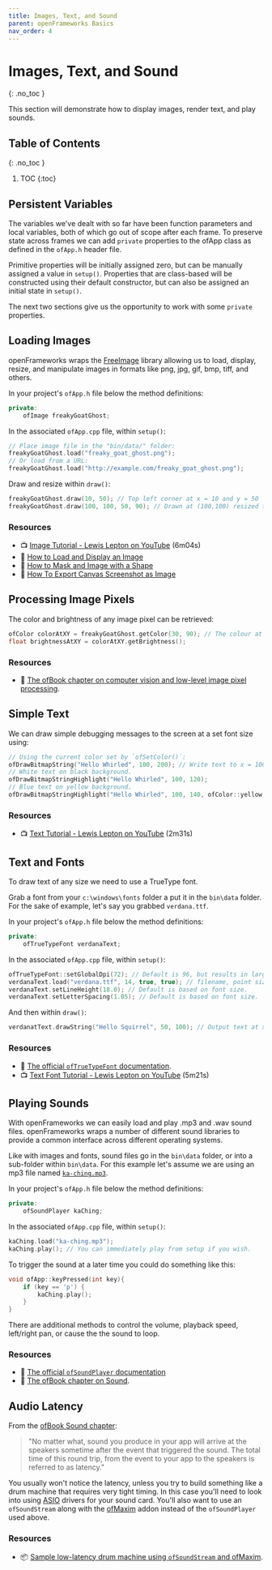 ```yaml
---
title: Images, Text, and Sound
parent: openFrameworks Basics
nav_order: 4
---
```


<!-- prettier-ignore-start -->

# Images, Text, and Sound 
{: .no_toc }

This section will demonstrate how to display images, render text, and play sounds.

## Table of Contents
{: .no_toc }

1. TOC
{:toc}

<!-- prettier-ignore-end -->

## Persistent Variables

The variables we've dealt with so far have been function parameters and local variables, both of which go out of scope after each frame. To preserve state across frames we can add `private` properties to the ofApp class as defined in the `ofApp.h` header file.

Primitive properties will be initially assigned zero, but can be manually assigned a value in `setup()`. Properties that are class-based will be constructed using their default constructor, but can also be assigned an initial state in `setup()`.

The next two sections give us the opportunity to work with some `private` properties.

## Loading Images

openFrameworks wraps the [FreeImage](https://freeimage.sourceforge.io/) library allowing us to load, display, resize, and manipulate images in formats like png, jpg, gif, bmp, tiff, and others.

In your project's `ofApp.h` file below the method definitions:

```cpp
private:
    ofImage freakyGoatGhost;
```

In the associated `ofApp.cpp` file, within `setup()`:

```cpp
// Place image file in the "bin/data/" folder:
freakyGoatGhost.load("freaky_goat_ghost.png");
// Or load from a URL:
freakyGoatGhost.load("http://example.com/freaky_goat_ghost.png");
```

Draw and resize within `draw()`:

```cpp
freakyGoatGhost.draw(10, 50); // Top left corner at x = 10 and y = 50
freakyGoatGhost.draw(100, 100, 50, 90); // Drawn at (100,100) resized to 50 width and 90 heights.
```

### Resources

- 📺 [Image Tutorial - Lewis Lepton on YouTube](https://www.youtube.com/watch?v=OLLtdyJC_Zs&list=PL4neAtv21WOlqpDzGqbGM_WN2hc5ZaVv7&index=8) (6m04s)
- 🔰 [How to Load and Display an Image](https://openframeworks.cc/learning/02_graphics/how_to_load_and_display_an_image/)
- 🔰 [How to Mask and Image with a Shape](https://openframeworks.cc/learning/02_graphics/how_to_maskanimagewithashape/)
- 🔰 [How To Export Canvas Screenshot as Image](https://openframeworks.cc/learning/01_basics/how_to_save_a_file/)

## Processing Image Pixels

The color and brightness of any image pixel can be retrieved:

```cpp
ofColor colorAtXY = freakyGoatGhost.getColor(30, 90); // The colour at x = 30 and y = 90
float brightnessAtXY = colorAtXY.getBrightness();
```

### Resources

- 📘 [The ofBook chapter on computer vision and low-level image pixel processing](https://openframeworks.cc/ofBook/chapters/image_processing_computer_vision.html).

## Simple Text

We can draw simple debugging messages to the screen at a set font size using:

```cpp
// Using the current color set by `ofSetColor()`:
ofDrawBitmapString("Hello Whirled", 100, 200); // Write text to x = 100, y = 200.
// White text on black background.
ofDrawBitmapStringHighlight("Hello Whirled", 100, 120);
// Blue text on yellow background.
ofDrawBitmapStringHighlight("Hello Whirled", 100, 140, ofColor::yellow, ofColor::blue);
```

### Resources

- 📺 [Text Tutorial - Lewis Lepton on YouTube](https://www.youtube.com/watch?v=0grroKrKI1I&list=PL4neAtv21WOlqpDzGqbGM_WN2hc5ZaVv7&index=9) (2m31s)

## Text and Fonts

To draw text of any size we need to use a TrueType font.

Grab a font from your `c:\windows\fonts` folder a put it in the `bin\data` folder. For the sake of example, let's say you grabbed `verdana.ttf`.

In your project's `ofApp.h` file below the method definitions:

```cpp
private:
    ofTrueTypeFont verdanaText;
```

In the associated `ofApp.cpp` file, within `setup()`:

```cpp
ofTrueTypeFont::setGlobalDpi(72); // Default is 96, but results in larger than normal pt size.
verdanaText.load("verdana.ttf", 14, true, true); // filename, point size, antialiased?, full char-set?
verdanaText.setLineHeight(18.0); // Default is based on font size.
verdanaText.setLetterSpacing(1.05); // Default is based on font size.
```

And then within `draw()`:

```cpp
verdanatText.drawString("Hello Squirrel", 50, 100); // Output text at x = 50, y = 100
```

### Resources

- 📜 [The official `ofTrueTypeFont` documentation](https://openframeworks.cc/documentation/graphics/ofTrueTypeFont/).
- 📺 [Text Font Tutorial - Lewis Lepton on YouTube](https://www.youtube.com/watch?v=6pecyHuP75Q&list=PL4neAtv21WOlqpDzGqbGM_WN2hc5ZaVv7&index=10) (5m21s)

## Playing Sounds

With openFrameworks we can easily load and play .mp3 and .wav sound files. openFrameworks wraps a number of different sound libraries to provide a common interface across different operating systems.

Like with images and fonts, sound files go in the `bin\data` folder, or into a sub-folder within `bin\data`. For this example let's assume we are using an mp3 file named [`ka-ching.mp3`](ka-ching.mp3).

In your project's `ofApp.h` file below the method definitions:

```cpp
private:
    ofSoundPlayer kaChing;
```

In the associated `ofApp.cpp` file, within `setup()`:

```cpp
kaChing.load("ka-ching.mp3");
kaChing.play(); // You can immediately play from setup if you wish.
```

To trigger the sound at a later time you could do something like this:

```cpp
void ofApp::keyPressed(int key){
    if (key == 'p') {
        kaChing.play();
    }
}
```

There are additional methods to control the volume, playback speed, left/right pan, or cause the the sound to loop.

### Resources

- 📜 [The official `ofSoundPlayer` documentation](https://openframeworks.cc/documentation/sound/ofSoundPlayer/)
- 📘 [The ofBook chapter on Sound](https://openframeworks.cc/ofBook/chapters/sound.html).

## Audio Latency

From the [ofBook Sound chapter](https://openframeworks.cc/ofBook/chapters/sound.html#latency):

> "No matter what, sound you produce in your app will arrive at the speakers sometime after the event that triggered the sound. The total time of this round trip, from the event to your app to the speakers is referred to as latency."

You usually won't notice the latency, unless you try to build something like a drum machine that requires very tight timing. In this case you'll need to look into using [ASIO](https://en.wikipedia.org/wiki/Audio_Stream_Input/Output) drivers for your sound card. You'll also want to use an `ofSoundStream` along with the [ofMaxim](https://github.com/micknoise/Maximilian) addon instead of the `ofSoundPlayer` used above.

### Resources

- 📦 [Sample low-latency drum machine using `ofSoundStream` and ofMaxim](https://github.com/stungeye/openFramewrks-Drum-Machine).
